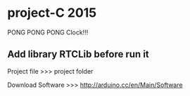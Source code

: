 # project-C 2015
PONG PONG PONG Clock!!!

## Add library RTCLib before run it

Project file >>> project folder

Download Software >>> http://arduino.cc/en/Main/Software

